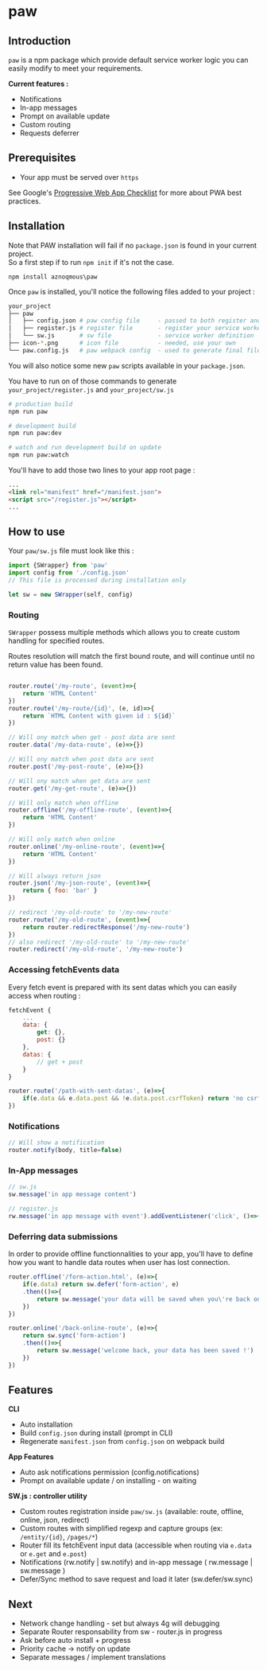 # paw

## Introduction

`paw` is a npm package which provide default service worker logic you can easily modify to meet your requirements.

__Current features :__
- Notifications
- In-app messages
- Prompt on available update
- Custom routing
- Requests deferrer


## Prerequisites
- Your app must be served over `https`

See Google's [Progressive Web App Checklist](https://developers.google.com/web/progressive-web-apps/checklist) for more about PWA best practices.

## Installation

Note that PAW installation will fail if no `package.json` is found in your current project.  
So a first step if to run `npm init` if it's not the case.

`npm install aznoqmous\paw`  

Once `paw` is installed, you'll notice the following files added to your project :

```sh
your_project
├── paw
│   ├── config.json # paw config file     - passed to both register and sw, generate your /manifest.json
│   ├── register.js # register file       - register your service worker
│   └── sw.js       # sw file             - service worker definition
├── icon-*.png      # icon file           - needed, use your own
└── paw.config.js   # paw webpack config  - used to generate final files
```

You will also notice some new `paw` scripts available in your `package.json`.

You have to run on of those commands to generate `your_project/register.js` and `your_project/sw.js`  
```sh
# production build
npm run paw

# development build
npm run paw:dev

# watch and run development build on update
npm run paw:watch
```

You'll have to add those two lines to your app root page :
```html
...
<link rel="manifest" href="/manifest.json">
<script src="/register.js"></script>
...
```

## How to use
Your `paw/sw.js` file must look like this :
```js
import {SWrapper} from 'paw'
import config from './config.json'
// This file is processed during installation only

let sw = new SWrapper(self, config)
```

### Routing
`SWrapper` possess multiple methods which allows you to create custom handling for specified routes.

Routes resolution will match the first bound route, and will continue until no return value has been found.

```js

router.route('/my-route', (event)=>{
    return 'HTML Content'
})
router.route('/my-route/{id}', (e, id)=>{
    return `HTML Content with given id : ${id}`
})

// Will ony match when get - post data are sent
router.data('/my-data-route', (e)=>{})

// Will ony match when post data are sent
router.post('/my-post-route', (e)=>{})

// Will ony match when get data are sent
router.get('/my-get-route', (e)=>{})

// Will only match when offline
router.offline('/my-offline-route', (event)=>{
    return 'HTML Content'
})

// Will only match when online
router.online('/my-online-route', (event)=>{
    return 'HTML Content'
})

// Will always return json
router.json('/my-json-route', (event)=>{
    return { foo: 'bar' }
})

// redirect '/my-old-route' to '/my-new-route'
router.route('/my-old-route', (event)=>{
    return router.redirectResponse('/my-new-route')
})
// also redirect '/my-old-route' to '/my-new-route'
router.redirect('/my-old-route', '/my-new-route')

```

### Accessing fetchEvents data
Every fetch event is prepared with its sent datas which you can easily access when routing :
```js
fetchEvent {
    ...
    data: {
        get: {},
        post: {}
    },
    datas: {
        // get + post
    }
}
```
```js
router.route('/path-with-sent-datas', (e)=>{
    if(e.data && e.data.post && !e.data.post.csrfToken) return 'no csrf token :('
})
```

### Notifications
```js
// Will show a notification
router.notify(body, title=false)
```

### In-App messages
```js
// sw.js
sw.message('in app message content')

// register.js
rw.message('in app message with event').addEventListener('click', ()=>{ /* do something */ })
```

### Deferring data submissions
In order to provide offline functionnalities to your app, you'll have to define how you want to
handle data routes when user has lost connection.

```js
router.offline('/form-action.html', (e)=>{
    if(e.data) return sw.defer('form-action', e)
    .then(()=>{
        return sw.message('your data will be saved when you\'re back online')
    })
})

router.online('/back-online-route', (e)=>{
    return sw.sync('form-action')
    .then(()=>{
        return sw.message('welcome back, your data has been saved !')
    })
})
```

## Features
__CLI__
- Auto installation
- Build `config.json` during install (prompt in CLI)
- Regenerate `manifest.json` from `config.json` on webpack build

__App Features__
- Auto ask notifications permission (config.notifications)
- Prompt on available update / on installing - on waiting

__SW.js : controller utility__
- Custom routes registration inside `paw/sw.js` (available: route, offline, online, json, redirect)
- Custom routes with simplified regexp and capture groups (ex: `/entity/{id}`, `/pages/*`)
- Router fill its fetchEvent input data (accessible when routing via `e.data` or `e.get` and `e.post`)
- Notifications (rw.notify | sw.notify) and in-app message ( rw.message | sw.message )
- Defer/Sync method to save request and load it later (sw.defer/sw.sync)

## Next
- Network change handling - set but always 4g will debugging
- Separate Router responsability from sw - router.js in progress
- Ask before auto install + progress
- Priority cache -> notify on update
- Separate messages / implement translations
